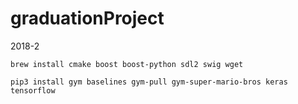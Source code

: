 # graduationProject
2018-2

`brew install cmake boost boost-python sdl2 swig wget`

`pip3 install gym baselines gym-pull gym-super-mario-bros keras tensorflow`
